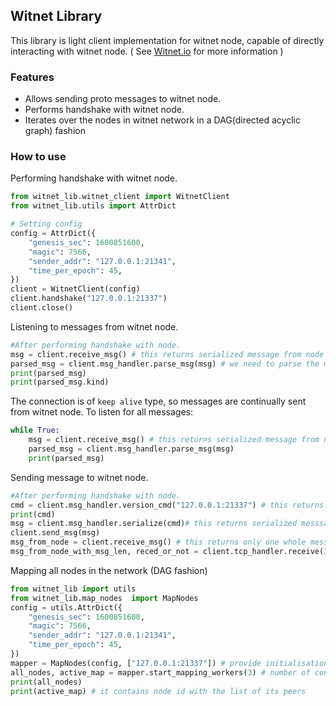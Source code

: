## Witnet Library

This library is light client implementation for witnet node, capable of directly interacting with witnet node. ( See [Witnet.io](https://witnet.io/) for more information )

### Features

- Allows sending proto messages to witnet node.
- Performs handshake with witnet node.
- Iterates over the nodes in witnet network in a DAG(directed acyclic graph) fashion

### How to use

Performing handshake with witnet node.

```python
from witnet_lib.witnet_client import WitnetClient
from witnet_lib.utils import AttrDict

# Setting config
config = AttrDict({
    "genesis_sec": 1600851600,
    "magic": 7566,
    "sender_addr": "127.0.0.1:21341",
    "time_per_epoch": 45,
})
client = WitnetClient(config)
client.handshake("127.0.0.1:21337")
client.close()
```

Listening to messages from witnet node.

```python
#After performing handshake with node.
msg = client.receive_msg() # this returns serialized message from node
parsed_msg = client.msg_handler.parse_msg(msg) # we need to parse the message
print(parsed_msg)
print(parsed_msg.kind)
```

The connection is of `keep alive` type, so messages are continually sent from witnet node. To listen for all messages:

```python
while True:
    msg = client.receive_msg() # this returns serialized message from node
    parsed_msg = client.msg_handler.parse_msg(msg)
    print(parsed_msg)
```

Sending message to witnet node.

```python
#After performing handshake with node.
cmd = client.msg_handler.version_cmd("127.0.0.1:21337") # this returns a version message
print(cmd)
msg = client.msg_handler.serialize(cmd)# this returns serialized messsage ready to be sent to node
client.send_msg(msg)
msg_from_node = client.receive_msg() # this returns only one whole message from node
msg_from_node_with_msg_len, reced_or_not = client.tcp_handler.receive(30) # this returns x bytes from connection stream
```

Mapping all nodes in the network (DAG fashion)

```python
from witnet_lib import utils
from witnet_lib.map_nodes  import MapNodes
config = utils.AttrDict({
    "genesis_sec": 1600851600,
    "magic": 7566,
    "sender_addr": "127.0.0.1:21341",
    "time_per_epoch": 45,
})
mapper = MapNodes(config, ["127.0.0.1:21337"]) # provide initialisation peers
all_nodes, active_map = mapper.start_mapping_workers(3) # number of connections allowed to be created in parallel
print(all_nodes)
print(active_map) # it contains node id with the list of its peers
```
